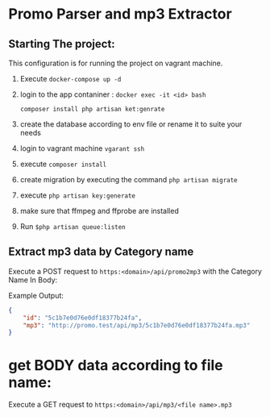 # Promo Parser and mp3 Extractor


## Starting The project:
This configuration is for running the project on vagrant machine.

1. Execute `docker-compose up -d`
2. login to the app contaniner : `docker exec -it <id> bash`

    `
        composer install
        php artisan ket:genrate
    `

2. create the database according to env file or rename it to suite your needs
3. login to vagrant machine `vgarant ssh`
4. execute `composer install`
5. create migration by executing the command `php artisan migrate`
6. execute `php artisan key:generate`
7. make sure that ffmpeg and ffprobe are installed
8. Run `$php artisan queue:listen`

## Extract mp3 data by Category name

Execute a POST request to `https:<domain>/api/promo2mp3` with the Category Name In Body:

Example Output:
```json
{
    "id": "5c1b7e0d76e0df18377b24fa",
    "mp3": "http://promo.test/api/mp3/5c1b7e0d76e0df18377b24fa.mp3"
}
```
# get BODY data according to file name:

Execute a GET request to `https:<domain>/api/mp3/<file name>.mp3`

